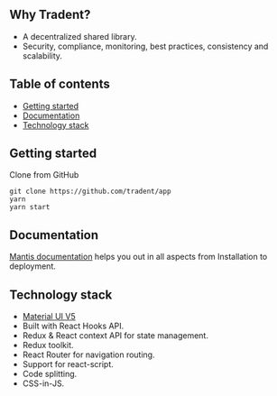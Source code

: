 ## Why Tradent?

- A decentralized shared library.
- Security, compliance, monitoring, best practices, consistency and scalability.

## Table of contents

-   [Getting started](#getting-started)
-   [Documentation](#documentation)
-   [Technology stack](#technology-stack)

## Getting started

Clone from GitHub

```
git clone https://github.com/tradent/app
yarn
yarn start
```

## Documentation

[Mantis documentation](https://codedthemes.gitbook.io/mantis-react/) helps you out in all aspects from Installation to deployment.

## Technology stack

-   [Material UI V5](https://mui.com/core/)
-   Built with React Hooks API.
-   Redux & React context API for state management.
-   Redux toolkit.
-   React Router for navigation routing.
-   Support for react-script.
-   Code splitting.
-   CSS-in-JS.
